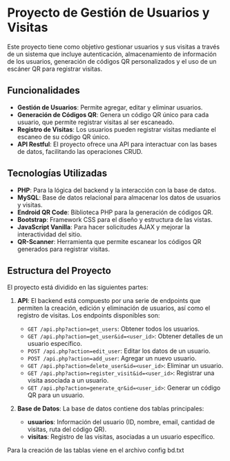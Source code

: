 # Proyecto de Gestión de Usuarios y Visitas

Este proyecto tiene como objetivo gestionar usuarios y sus visitas a través de un sistema que incluye autenticación, almacenamiento de información de los usuarios, generación de códigos QR personalizados y el uso de un escáner QR para registrar visitas.

## Funcionalidades

- **Gestión de Usuarios**: Permite agregar, editar y eliminar usuarios.
- **Generación de Códigos QR**: Genera un código QR único para cada usuario, que permite registrar visitas al ser escaneado.
- **Registro de Visitas**: Los usuarios pueden registrar visitas mediante el escaneo de su código QR único.
- **API Restful**: El proyecto ofrece una API para interactuar con las bases de datos, facilitando las operaciones CRUD.

## Tecnologías Utilizadas

- **PHP**: Para la lógica del backend y la interacción con la base de datos.
- **MySQL**: Base de datos relacional para almacenar los datos de usuarios y visitas.
- **Endroid QR Code**: Biblioteca PHP para la generación de códigos QR.
- **Bootstrap**: Framework CSS para el diseño y estructura de las vistas.
- **JavaScript Vanilla**: Para hacer solicitudes AJAX y mejorar la interactividad del sitio.
- **QR-Scanner**: Herramienta que permite escanear los códigos QR generados para registrar visitas.

## Estructura del Proyecto

El proyecto está dividido en las siguientes partes:

1. **API**: El backend está compuesto por una serie de endpoints que permiten la creación, edición y eliminación de usuarios, así como el registro de visitas. Los endpoints disponibles son:
   - `GET /api.php?action=get_users`: Obtener todos los usuarios.
   - `GET /api.php?action=get_user&id=<user_id>`: Obtener detalles de un usuario específico.
   - `POST /api.php?action=edit_user`: Editar los datos de un usuario.
   - `POST /api.php?action=add_user`: Agregar un nuevo usuario.
   - `GET /api.php?action=delete_user&id=<user_id>`: Eliminar un usuario.
   - `GET /api.php?action=register_visit&id=<user_id>`: Registrar una visita asociada a un usuario.
   - `GET /api.php?action=generate_qr&id=<user_id>`: Generar un código QR para un usuario.

2. **Base de Datos**: La base de datos contiene dos tablas principales:
   - **usuarios**: Información del usuario (ID, nombre, email, cantidad de visitas, ruta del código QR).
   - **visitas**: Registro de las visitas, asociadas a un usuario específico.

Para la creación de las tablas viene en el archivo config bd.txt
